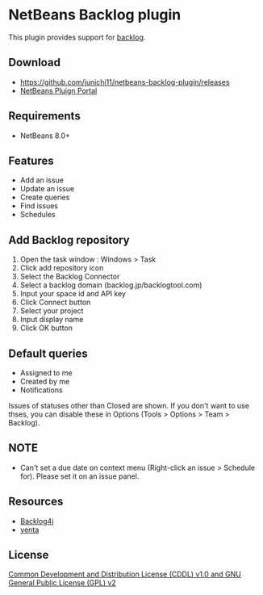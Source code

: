 # NetBeans Backlog plugin

This plugin provides support for [backlog](http://backlogtool.com/?lang=1).

## Download

- https://github.com/junichi11/netbeans-backlog-plugin/releases
- [NetBeans Pluign Portal](http://plugins.netbeans.org/plugin/56831/backlog)

## Requirements

- NetBeans 8.0+

## Features

- Add an issue
- Update an issue
- Create queries
- Find issues
- Schedules

## Add Backlog repository

1. Open the task window : Windows > Task
2. Click add repository icon
3. Select the Backlog Connector
4. Select a backlog domain (backlog.jp/backlogtool.com)
5. Input your space id and API key
6. Click Connect button
7. Select your project
8. Input display name
9. Click OK button

## Default queries

- Assigned to me
- Created by me
- Notifications

Issues of statuses other than Closed are shown.
If you don't want to use thses, you can disable these in Options (Tools > Options > Team > Backlog).

## NOTE

- Can't set a due date on context menu (Right-click an issue > Schedule for). Please set it on an issue panel.

## Resources

- [Backlog4j](https://github.com/nulab/backlog4j)
- [yenta](https://bitbucket.org/jglick/yenta)

## License

[Common Development and Distribution License (CDDL) v1.0 and GNU General Public License (GPL) v2](http://netbeans.org/cddl-gplv2.html)
